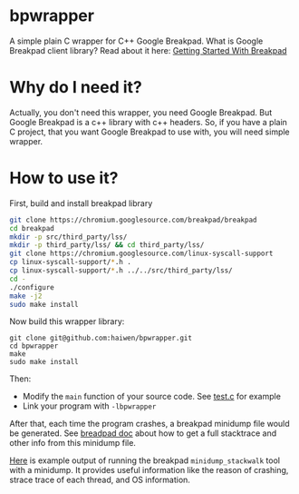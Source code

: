 # bpwrapper

A simple plain C wrapper for C++ Google Breakpad.
What is Google Breakpad client library? Read about it here: [Getting Started With Breakpad](https://chromium.googlesource.com/breakpad/breakpad/+/816f242/docs/getting_started_with_breakpad.md)

# Why do I need it?

Actually, you don't need this wrapper, you need Google Breakpad. But Google Breakpad is a c++ library with c++ headers. So, if you have a plain C project, that you want Google Breakpad to use with, you will need simple wrapper.

# How to use it?

First, build and install breakpad library

```sh
git clone https://chromium.googlesource.com/breakpad/breakpad
cd breakpad
mkdir -p src/third_party/lss/
mkdir -p third_party/lss/ && cd third_party/lss/
git clone https://chromium.googlesource.com/linux-syscall-support
cp linux-syscall-support/*.h .
cp linux-syscall-support/*.h ../../src/third_party/lss/
cd -
./configure
make -j2
sudo make install
```

Now build this wrapper library:

```
git clone git@github.com:haiwen/bpwrapper.git
cd bpwrapper
make
sudo make install
```

Then:

- Modify the `main` function of your source code. See [test.c](test.c) for example
- Link your program with `-lbpwrapper`

After that, each time the program crashes, a breakpad minidump file would be generated. See [breadpad doc](https://chromium.googlesource.com/breakpad/breakpad/+/816f242/docs/linux_starter_guide.md) about how to get a full stacktrace and other info from this minidump file.

[Here](example-trace.txt) is example output of running the breakpad `minidump_stackwalk` tool with a minidump. It provides useful information like the reason of crashing, strace trace of each thread, and OS information.

